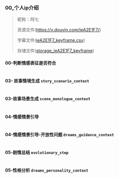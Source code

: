 

### 00_个人ip介绍

> 昵称：阿七
>
> 资源文件(https://v.douyin.com/ieA2E1F7/)
>
> 字幕文件([ieA2E1F7_keyframe.csv](..%2Fcsv%2FieA2E1F7_keyframe.csv))
> 
> 存储文件([storage_ieA2E1F7_keyframe](..%2Fextract_storage%2F%E9%98%BF%E4%B8%83%2Fstorage_ieA2E1F7_keyframe))

#### 00-判断情感表征是否符合
```text
```

#### 03- 故事情境生成 `story_scenario_context`
```text
```

#### 03-故事场景生成 `scene_monologue_context`
```text
```

#### 04-情感情景引导
```text

```

#### 04-情感情景引导-开放性问题 `dreams_guidance_context`
```text
```


#### 05-剧情总结 `evolutionary_step`
```text
```

#### 05-性格分析 `dreams_personality_context`
```text
```

```text

```

